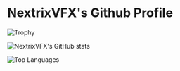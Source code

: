 # NextrixVFX's Github Profile

![Trophy](https://github-profile-trophy.vercel.app/?username=NextrixVFX&theme=merko)

![NextrixVFX's GitHub stats](https://github-readme-stats.vercel.app/api?username=NextrixVFX&theme=merko&count_private=true&show_icons=true)

![Top Languages](https://github-readme-stats.vercel.app/api/top-langs/?username=NextrixVFX&theme=merko)
